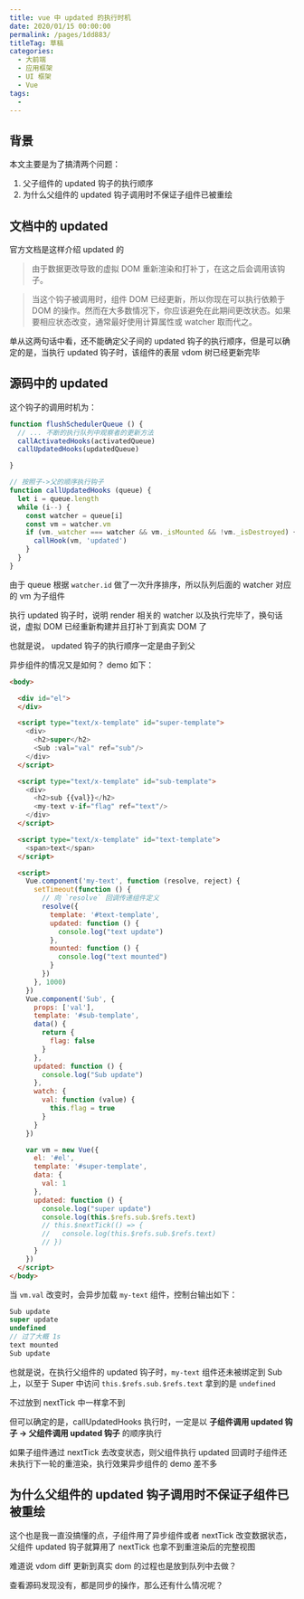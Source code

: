 ```yaml
---
title: vue 中 updated 的执行时机
date: 2020/01/15 00:00:00
permalink: /pages/1dd883/
titleTag: 草稿
categories: 
  - 大前端
  - 应用框架
  - UI 框架
  - Vue
tags: 
  - 
---
```


## 背景

本文主要是为了搞清两个问题：

1. 父子组件的 updated 钩子的执行顺序 
2. 为什么父组件的 updated 钩子调用时不保证子组件已被重绘

## 文档中的 updated

官方文档是这样介绍 updated 的

> 由于数据更改导致的虚拟 DOM 重新渲染和打补丁，在这之后会调用该钩子。

> 当这个钩子被调用时，组件 DOM 已经更新，所以你现在可以执行依赖于 DOM 的操作。然而在大多数情况下，你应该避免在此期间更改状态。如果要相应状态改变，通常最好使用计算属性或 watcher 取而代之。

单从这两句话中看，还不能确定父子间的 updated 钩子的执行顺序，但是可以确定的是，当执行 updated 钩子时，该组件的表层 vdom 树已经更新完毕

## 源码中的 updated 

这个钩子的调用时机为：

```js
function flushSchedulerQueue () {
  // ... 不断的执行队列中观察者的更新方法
  callActivatedHooks(activatedQueue)
  callUpdatedHooks(updatedQueue)

}

// 按照子->父的顺序执行钩子
function callUpdatedHooks (queue) {
  let i = queue.length
  while (i--) {
    const watcher = queue[i]
    const vm = watcher.vm
    if (vm._watcher === watcher && vm._isMounted && !vm._isDestroyed) {
      callHook(vm, 'updated')
    }
  }
}
```

由于 queue 根据 `watcher.id` 做了一次升序排序，所以队列后面的 watcher 对应的 vm 为子组件

执行 updated 钩子时，说明 render 相关的 watcher 以及执行完毕了，换句话说，虚拟 DOM 已经重新构建并且打补丁到真实 DOM 了

也就是说， updated 钩子的执行顺序一定是由子到父


异步组件的情况又是如何？ demo 如下：

```html
<body>

  <div id="el">
  </div>

  <script type="text/x-template" id="super-template">
    <div>
      <h2>super</h2>
      <Sub :val="val" ref="sub"/>
    </div>
  </script>

  <script type="text/x-template" id="sub-template">
    <div>
      <h2>sub {{val}}</h2>
      <my-text v-if="flag" ref="text"/>
    </div>
  </script>

  <script type="text/x-template" id="text-template">
    <span>text</span>
  </script>

  <script>
    Vue.component('my-text', function (resolve, reject) {
      setTimeout(function () {
        // 向 `resolve` 回调传递组件定义
        resolve({
          template: '#text-template',
          updated: function () {
            console.log("text update")
          },
          mounted: function () {
            console.log("text mounted")
          }
        })
      }, 1000)
    })
    Vue.component('Sub', {
      props: ['val'],
      template: '#sub-template',
      data() {
        return {
          flag: false
        }
      },
      updated: function () {
        console.log("Sub update")
      },
      watch: {
        val: function (value) {
          this.flag = true
        }
      }
    })

    var vm = new Vue({
      el: '#el',
      template: '#super-template',
      data: {
        val: 1
      },
      updated: function () {
        console.log("super update")
        console.log(this.$refs.sub.$refs.text)
        // this.$nextTick(() => {
        //   console.log(this.$refs.sub.$refs.text)
        // })
      }
    })
  </script>
</body>

```

当 `vm.val` 改变时，会异步加载 `my-text` 组件，控制台输出如下：
```js
Sub update
super update
undefined
// 过了大概 1s
text mounted
Sub update
```

也就是说，在执行父组件的 updated 钩子时，`my-text` 组件还未被绑定到 Sub 上，以至于 Super 中访问 `this.$refs.sub.$refs.text` 拿到的是 `undefined`

不过放到 nextTick 中一样拿不到

但可以确定的是，callUpdatedHooks 执行时，一定是以 **子组件调用 updated 钩子 -> 父组件调用 updated 钩子** 的顺序执行

如果子组件通过 nextTick 去改变状态，则父组件执行 updated 回调时子组件还未执行下一轮的重渲染，执行效果异步组件的 demo 差不多

## 为什么父组件的 updated 钩子调用时不保证子组件已被重绘

这个也是我一直没搞懂的点，子组件用了异步组件或者 nextTick 改变数据状态，父组件 updated 钩子就算用了 nextTick 也拿不到重渲染后的完整视图

难道说 vdom diff 更新到真实 dom 的过程也是放到队列中去做？

查看源码发现没有，都是同步的操作，那么还有什么情况呢？
